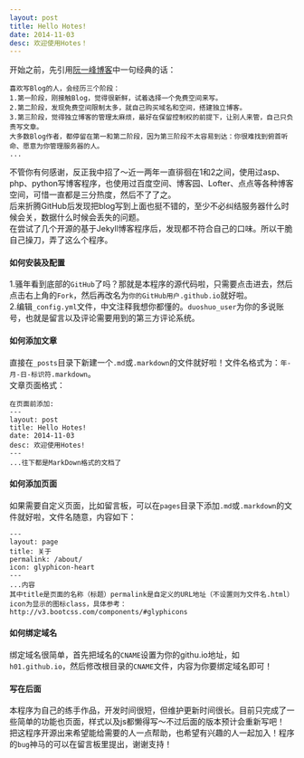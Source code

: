 ```yaml
---
layout: post
title: Hello Hotes!
date: 2014-11-03
desc: 欢迎使用Hotes！
---
```

开始之前，先引用[阮一峰博客](http://www.ruanyifeng.com/blog/2012/08/blogging_with_jekyll.html)中一句经典的话：  

	喜欢写Blog的人，会经历三个阶段：
	1.第一阶段，刚接触Blog，觉得很新鲜，试着选择一个免费空间来写。  
	2.第二阶段，发现免费空间限制太多，就自己购买域名和空间，搭建独立博客。  
	3.第三阶段，觉得独立博客的管理太麻烦，最好在保留控制权的前提下，让别人来管，自己只负责写文章。  
	大多数Blog作者，都停留在第一和第二阶段，因为第三阶段不太容易到达：你很难找到俯首听命、愿意为你管理服务器的人。  
	...

不管你有何感谢，反正我中招了～近一两年一直徘徊在1和2之间，使用过asp、php、python写博客程序，也使用过百度空间、博客园、Lofter、点点等各种博客空间，可惜一直都是三分热度，然后不了了之。    
后来折腾GitHub后发现把blog写到上面也挺不错的，至少不必纠结服务器什么时候会关，数据什么时候会丢失的问题。    
在尝试了几个开源的基于Jekyll博客程序后，发现都不符合自己的口味。所以干脆自己操刀，弄了这么个程序。    

#### 如何安装及配置
 
1.骚年看到底部的`GitHub`了吗？那就是本程序的源代码啦，只需要点击进去，然后点击右上角的`Fork`，然后再改名为`你的GitHub用户.github.io`就好啦。    
2.编辑`_config.yml`文件，中文注释我想你都懂的。`duoshuo_user`为你的多说账号，也就是留言以及评论需要用到的第三方评论系统。

#### 如何添加文章
直接在`_posts`目录下新建一个`.md`或`.markdown`的文件就好啦！文件名格式为：`年-月-日-标识符.markdown`。    
文章页面格式：

	在页面前添加:
	---
	layout: post
	title: Hello Hotes!
	date: 2014-11-03
	desc: 欢迎使用Hotes!
	---
	...往下都是MarkDown格式的文档了

#### 如何添加页面
如果需要自定义页面，比如留言板，可以在`pages`目录下添加`.md`或`.markdown`的文件就好啦，文件名随意，内容如下：

	---
	layout: page
	title: 关于
	permalink: /about/
	icon: glyphicon-heart
	---
	...内容
	其中title是页面的名称（标题）permalink是自定义的URL地址（不设置则为文件名.html）icon为显示的图标class，具体参考：http://v3.bootcss.com/components/#glyphicons

#### 如何绑定域名
绑定域名很简单，首先把域名的`CNAME`设置为你的githu.io地址，如`h01.github.io`，然后修改根目录的`CNAME`文件，内容为你要绑定域名即可！

#### 写在后面
本程序为自己的练手作品，开发时间很短，但维护更新时间很长。目前只完成了一些简单的功能也页面，样式以及js都懒得写～不过后面的版本预计会重新写吧！    
把这程序开源出来希望能给需要的人一点帮助，也希望有兴趣的人一起加入！程序的`bug`神马的可以在留言板里提出，谢谢支持！